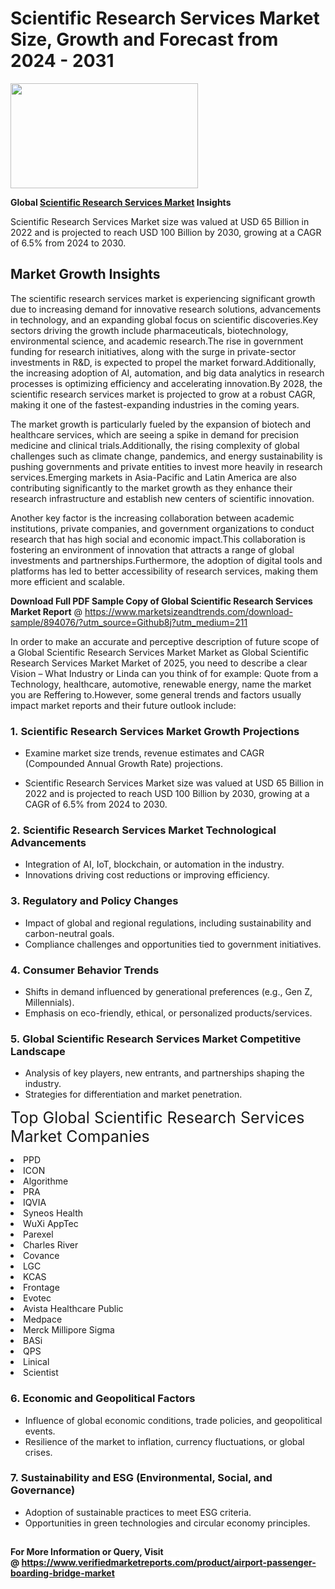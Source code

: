 <H1>Scientific Research Services Market Size, Growth and Forecast from 2024 - 2031</H1><img class="aligncenter size-medium wp-image-584254" src="https://thirdeyenews.in/wp-content/uploads/2024/09/Global-Market-Research-300x168.jpeg" alt="" width="300" height="168" /><p><strong>Global&nbsp;<a href="https://www.marketsizeandtrends.com/download-sample/894076/?utm_source=Github8j?utm_medium=211">Scientific Research Services Market</a> Insights</strong></p><p>Scientific Research Services Market size was valued at USD 65 Billion in 2022 and is projected to reach USD 100 Billion by 2030, growing at a CAGR of 6.5% from 2024 to 2030.</p><p><h2>Market Growth Insights</h2> <p>The scientific research services market is experiencing significant growth due to increasing demand for innovative research solutions, advancements in technology, and an expanding global focus on scientific discoveries.Key sectors driving the growth include pharmaceuticals, biotechnology, environmental science, and academic research.The rise in government funding for research initiatives, along with the surge in private-sector investments in R&D, is expected to propel the market forward.Additionally, the increasing adoption of AI, automation, and big data analytics in research processes is optimizing efficiency and accelerating innovation.By 2028, the scientific research services market is projected to grow at a robust CAGR, making it one of the fastest-expanding industries in the coming years.</p> <p>The market growth is particularly fueled by the expansion of biotech and healthcare services, which are seeing a spike in demand for precision medicine and clinical trials.Additionally, the rising complexity of global challenges such as climate change, pandemics, and energy sustainability is pushing governments and private entities to invest more heavily in research services.Emerging markets in Asia-Pacific and Latin America are also contributing significantly to the market growth as they enhance their research infrastructure and establish new centers of scientific innovation.</p> <p>Another key factor is the increasing collaboration between academic institutions, private companies, and government organizations to conduct research that has high social and economic impact.This collaboration is fostering an environment of innovation that attracts a range of global investments and partnerships.Furthermore, the adoption of digital tools and platforms has led to better accessibility of research services, making them more efficient and scalable.</p> <p><span class=""><strong>Download Full PDF Sample Copy of Global Scientific Research Services Market Report</strong> @ <a href="https://www.marketsizeandtrends.com/download-sample/894076/?utm_source=Github8j?utm_medium=211" target="_blank">https://www.marketsizeandtrends.com/download-sample/894076/?utm_source=Github8j?utm_medium=211</a></span></p><p>In order to make an accurate and perceptive description of future scope of a Global&nbsp;Scientific Research Services Market Market as Global&nbsp;Scientific Research Services Market Market of 2025, you need to describe a clear Vision &ndash; What Industry or Linda can you think of for example: Quote from a Technology, healthcare, automotive, renewable energy, name the market you are Reffering to.However, some general trends and factors usually impact market reports and their future outlook include:</p><h3>1.&nbsp;<strong>Scientific Research Services Market Growth Projections</strong></h3><ul><li>Examine market size trends, revenue estimates and CAGR (Compounded Annual Growth Rate) projections.</li><li><p>Scientific Research Services Market size was valued at USD 65 Billion in 2022 and is projected to reach USD 100 Billion by 2030, growing at a CAGR of 6.5% from 2024 to 2030.</p></li></ul><h3>2.&nbsp;<strong>Scientific Research Services Market Technological Advancements</strong></h3><ul><li>Integration of AI, IoT, blockchain, or automation in the industry.</li><li>Innovations driving cost reductions or improving efficiency.</li></ul><h3>3.&nbsp;<strong>Regulatory and Policy Changes</strong></h3><ul><li>Impact of global and regional regulations, including sustainability and carbon-neutral goals.</li><li>Compliance challenges and opportunities tied to government initiatives.</li></ul><h3>4.&nbsp;<strong>Consumer Behavior Trends</strong></h3><ul><li>Shifts in demand influenced by generational preferences (e.g., Gen Z, Millennials).</li><li>Emphasis on eco-friendly, ethical, or personalized products/services.</li></ul><h3>5.&nbsp;<strong>Global Scientific Research Services Market Competitive Landscape</strong></h3><ul><li>Analysis of key players, new entrants, and partnerships shaping the industry.</li><li>Strategies for differentiation and market penetration.</li></ul><p data-pm-slice="1 1 []"><span style="color: inherit; font-family: inherit; font-size: 25px;">Top Global Scientific Research Services Market Companies</span></p><div class="" data-test-id=""><p><li>PPD</li><li> ICON</li><li> Algorithme</li><li> PRA</li><li> IQVIA</li><li> Syneos Health</li><li> WuXi AppTec</li><li> Parexel</li><li> Charles River</li><li> Covance</li><li> LGC</li><li> KCAS</li><li> Frontage</li><li> Evotec</li><li> Avista Healthcare Public</li><li> Medpace</li><li> Merck Millipore Sigma</li><li> BASi</li><li> QPS</li><li> Linical</li><li> Scientist</li></p></div><h3>6.&nbsp;<strong>Economic and Geopolitical Factors</strong></h3><ul><li>Influence of global economic conditions, trade policies, and geopolitical events.</li><li>Resilience of the market to inflation, currency fluctuations, or global crises.</li></ul><h3>7.&nbsp;<strong>Sustainability and ESG (Environmental, Social, and Governance)</strong></h3><ul><li>Adoption of sustainable practices to meet ESG criteria.</li><li>Opportunities in green technologies and circular economy principles.</li></ul><h2><strong style="font-size: 14px;">For More Information or Query, Visit @&nbsp;</strong><a style="background-color: #ffffff; font-size: 14px;" href="https://www.marketsizeandtrends.com/report/scientific-research-services-market-/" target="_blank">https://www.verifiedmarketreports.com/product/airport-passenger-boarding-bridge-market</a></h2>